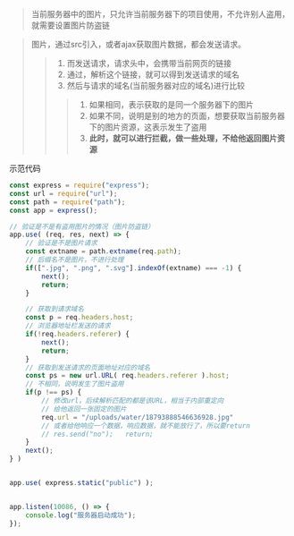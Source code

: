 
> 当前服务器中的图片，只允许当前服务器下的项目使用，不允许别人盗用，就需要设置图片防盗链

> 图片，通过src引入，或者ajax获取图片数据，都会发送请求。
>> 1. 而发送请求，请求头中，会携带当前网页的链接
>> 2. 通过，解析这个链接，就可以得到发送请求的域名
>> 3. 然后与请求的域名(当前服务器对应的域名)进行比较
>>> 1. 如果相同，表示获取的是同一个服务器下的图片
>>> 2. 如果不同，说明是别的地方的页面，想要获取当前服务器下的图片资源，这表示发生了盗用
>>> 3. **此时，就可以进行拦截，做一些处理，不给他返回图片资源**


示范代码
```js
const express = require("express");
const url = require("url");
const path = require("path");
const app = express();

// 验证是不是有盗用图片的情况（图片防盗链）
app.use( (req, res, next) => {
    // 验证是不是图片请求
    const extname = path.extname(req.path);
    // 后缀名不是图片，不进行处理
    if([".jpg", ".png", ".svg"].indexOf(extname) === -1) {
        next();
        return;
    }

    // 获取到请求域名
    const p = req.headers.host;
    // 浏览器地址栏发送的请求
    if(!req.headers.referer) {
        next();
        return;
    }
    // 获取到发送请求的页面地址对应的域名
    const ps = new url.URL( req.headers.referer ).host;
    // 不相同，说明发生了图片盗用
    if(p !== ps) {
        // 修改url，后续解析匹配的都是该URL，相当于内部重定向
        // 给他返回一张固定的图片
        req.url = "/uploads/water/18793888546636928.jpg"
        // 或者给他响应一个数据，响应数据，就不能放行了，所以要return
        // res.send("no");   return;
    } 
    next();
} )


app.use( express.static("public") );


app.listen(10086, () => {
    console.log("服务器启动成功");
});
```